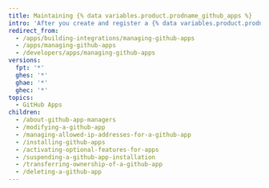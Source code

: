 ```yaml
---
title: Maintaining {% data variables.product.prodname_github_apps %}
intro: 'After you create and register a {% data variables.product.prodname_github_app %}, you can make modifications to the app, change permissions, transfer ownership, and delete the app.'
redirect_from:
  - /apps/building-integrations/managing-github-apps
  - /apps/managing-github-apps
  - /developers/apps/managing-github-apps
versions:
  fpt: '*'
  ghes: '*'
  ghae: '*'
  ghec: '*'
topics:
  - GitHub Apps
children:
  - /about-github-app-managers
  - /modifying-a-github-app
  - /managing-allowed-ip-addresses-for-a-github-app
  - /installing-github-apps
  - /activating-optional-features-for-apps
  - /suspending-a-github-app-installation
  - /transferring-ownership-of-a-github-app
  - /deleting-a-github-app
---
```

